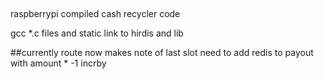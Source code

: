 ##
raspberrypi compiled cash recycler code

gcc *.c files and static link to hirdis and lib 


##currently route now makes note of last slot
need to add redis to payout with amount * -1 incrby 

